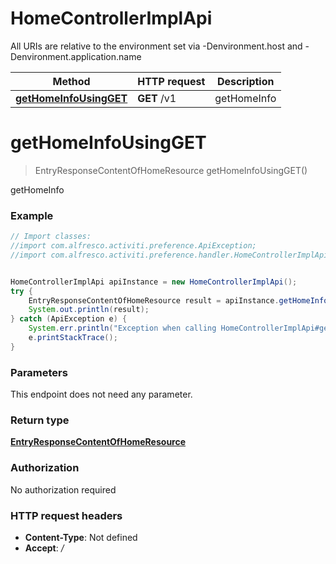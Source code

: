# HomeControllerImplApi

All URIs are relative to the environment set via -Denvironment.host and -Denvironment.application.name

Method | HTTP request | Description
------------- | ------------- | -------------
[**getHomeInfoUsingGET**](HomeControllerImplApi.md#getHomeInfoUsingGET) | **GET** /v1 | getHomeInfo

<a name="getHomeInfoUsingGET"></a>
# **getHomeInfoUsingGET**
> EntryResponseContentOfHomeResource getHomeInfoUsingGET()

getHomeInfo

### Example
```java
// Import classes:
//import com.alfresco.activiti.preference.ApiException;
//import com.alfresco.activiti.preference.handler.HomeControllerImplApi;


HomeControllerImplApi apiInstance = new HomeControllerImplApi();
try {
    EntryResponseContentOfHomeResource result = apiInstance.getHomeInfoUsingGET();
    System.out.println(result);
} catch (ApiException e) {
    System.err.println("Exception when calling HomeControllerImplApi#getHomeInfoUsingGET");
    e.printStackTrace();
}
```

### Parameters
This endpoint does not need any parameter.

### Return type

[**EntryResponseContentOfHomeResource**](EntryResponseContentOfHomeResource.md)

### Authorization

No authorization required

### HTTP request headers

 - **Content-Type**: Not defined
 - **Accept**: */*

